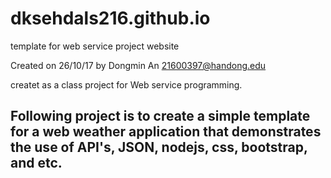 # dksehdals216.github.io
template for web service project website

Created on 26/10/17
by Dongmin An
21600397@handong.edu

createt as a class project for Web service programming.

Following project is to create a simple template for a web weather application that demonstrates
the use of API's, JSON, nodejs, css, bootstrap, and etc. 
-
